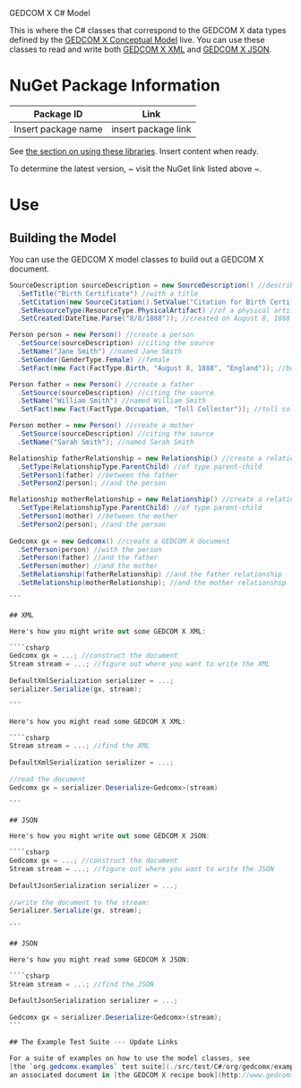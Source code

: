 ﻿GEDCOM X C# Model

This is where the C# classes that correspond to the GEDCOM X data types defined by the
[GEDCOM X Conceptual Model](https://github.com/FamilySearch/gedcomx/blob/master/specifications/conceptual-model-specification.md) live.
You can use these classes to read and write both [GEDCOM X XML](https://github.com/FamilySearch/gedcomx/blob/master/specifications/xml-format-specification.md)
and [GEDCOM X JSON](https://github.com/FamilySearch/gedcomx/blob/master/specifications/json-format-specification.md).

# NuGet Package Information


| Package ID          | Link                |
|---------------------|---------------------|
| Insert package name | insert package link |

See [the section on using these libraries](../README.md#Use).
Insert content when ready.

To determine the latest version, ~ visit the NuGet link listed above ~.

# Use

## Building the Model

You can use the GEDCOM X model classes to build out a GEDCOM X document.

````csharp
SourceDescription sourceDescription = new SourceDescription() //describe a source
  .SetTitle("Birth Certificate") //with a title
  .SetCitation(new SourceCitation().SetValue("Citation for Birth Certificate")) //and a citation
  .SetResourceType(ResourceType.PhysicalArtifact) //of a physical artifact
  .SetCreated(DateTime.Parse("8/8/1888")); //created on August 8, 1888

Person person = new Person() //create a person
  .SetSource(sourceDescription) //citing the source
  .SetName("Jane Smith") //named Jane Smith
  .SetGender(GenderType.Female) //female
  .SetFact(new Fact(FactType.Birth, "August 8, 1888", "England")); //born 8/8/1888 in England

Person father = new Person() //create a father
  .SetSource(sourceDescription) //citing the source
  .SetName("William Smith") //named William Smith
  .SetFact(new Fact(FactType.Occupation, "Toll Collector")); //toll collector

Person mother = new Person() //create a mother
  .SetSource(sourceDescription) //citing the source
  .SetName("Sarah Smith"); //named Sarah Smith

Relationship fatherRelationship = new Relationship() //create a relationship
  .SetType(RelationshipType.ParentChild) //of type parent-child
  .SetPerson1(father) //between the father
  .SetPerson2(person); //and the person

Relationship motherRelationship = new Relationship() //create a relationship
  .SetType(RelationshipType.ParentChild) //of type parent-child
  .SetPerson1(mother) //between the mother
  .SetPerson2(person); //and the person
  
Gedcomx gx = new Gedcomx() //create a GEDCOM X document
  .SetPerson(person) //with the person
  .SetPerson(father) //and the father
  .SetPerson(mother) //and the mother
  .SetRelationship(fatherRelationship) //and the father relationship
  .SetRelationship(motherRelationship); //and the mother relationship

```

## XML

Here's how you might write out some GEDCOM X XML:

````csharp
Gedcomx gx = ...; //construct the document
Stream stream = ...; //figure out where you want to write the XML
 
DefaultXmlSerialization serializer = ...;
serializer.Serialize(gx, stream);

```

Here's how you might read some GEDCOM X XML:

````csharp
Stream stream = ...; //find the XML
 
DefaultXmlSerialization serializer = ...;
 
//read the document
Gedcomx gx = serializer.Deserialize<Gedcomx>(stream)

```

## JSON

Here's how you might write out some GEDCOM X JSON:

````csharp
Gedcomx gx = ...; //construct the document
Stream stream = ...; //figure out where you want to write the JSON
 
DefaultJsonSerialization serializer = ...;
 
//write the document to the stream:
Serializer.Serialize(gx, stream);
 
```

## JSON

Here's how you might read some GEDCOM X JSON:

````csharp
Stream stream = ...; //find the JSON
 
DefaultJsonSerialization serializer = ...;
 
Gedcomx gx = serializer.Deserialize<Gedcomx>(stream);
```

## The Example Test Suite --- Update Links

For a suite of examples on how to use the model classes, see 
[the `org.gedcomx.examples` test suite](./src/test/C#/org/gedcomx/examples/). Many of the tests have
an associated document in [the GEDCOM X recipe book](http://www.gedcomx.org/Recipe-Book.html).`